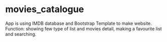 # movies_catalogue
App is using IMDB database and Bootstrap Template to make website. Function: showing few type of list and movies detail, making a favourite list and searching. 
